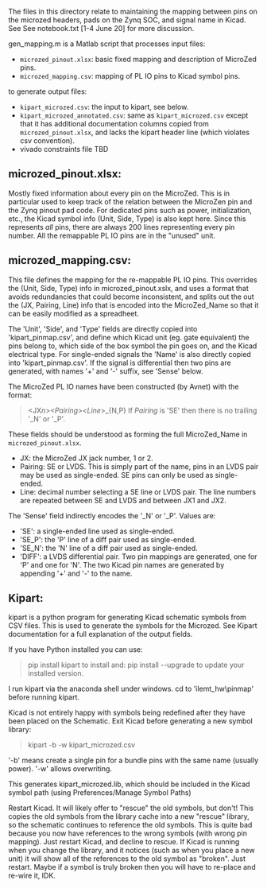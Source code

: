 The files in this directory relate to maintaining the mapping between pins on the microzed headers, pads on the Zynq SOC, and signal name in Kicad.  See See notebook.txt [1-4 June 20] for more discussion.

gen_mapping.m is a Matlab script that processes input files:
* `microzed_pinout.xlsx`: basic fixed mapping and description of MicroZed pins.
* `microzed_mapping.csv`: mapping of PL IO pins to Kicad symbol pins.

to generate output files:
* `kipart_microzed.csv`: the input to kipart, see below.
* `kipart_microzed_annotated.csv`: same as `kipart_microzed.csv` except that it has additional documentation columns copied from `microzed_pinout.xlsx`, and lacks the kipart header line (which violates csv convention).
* vivado constraints file TBD


## microzed_pinout.xlsx:
Mostly fixed information about every pin on the MicroZed.  This is in particular used to keep track of the relation between the MicroZen pin and the Zynq pinout pad code.  For dedicated pins such as power, initialization, etc., the Kicad symbol info (Unit, Side, Type) is also kept here.  Since this represents *all* pins, there are always 200 lines representing every pin number.  All the remappable PL IO pins are in the "unused" unit.

## microzed_mapping.csv:
This file defines the mapping for the re-mappable PL IO pins.  This overrides the (Unit, Side, Type) info in microzed_pinout.xslx, and uses a format that avoids redundancies that could become inconsistent, and splits out the out the (JX, Pairing, Line) info that is encoded into the MicroZed_Name so that it can be easily modified as a spreadheet.

The 'Unit', 'Side', and 'Type' fields are directly copied into 'kipart_pinmap.csv', and define which Kicad unit (eg. gate equivalent) the pins belong to, which side of the box symbol the pin goes on, and the Kicad electrical type.  For single-ended signals the 'Name' is also directly copied into 'kipart_pinmap.csv'.  If the signal is differential then two pins are generated, with names '+' and '-' suffix, see 'Sense' below.  

The MicroZed PL IO names have been constructed (by Avnet) with the format:
><JX*n*>_<*Pairing*>_<*Line*>_{N,P}
If *Pairing* is 'SE' then there is no trailing '_N' or '_P'.

These fields should be understood as forming the full MicroZed_Name in `microzed_pinout.xlsx`.  
* JX: the MicroZed JX jack number, 1 or 2.
* Pairing: SE or LVDS.  This is simply part of the name, pins in an LVDS pair may be used as single-ended. SE pins can only be used as single-ended.
* Line: decimal number selecting a SE line or LVDS pair. The line numbers are repeated between SE and LVDS and between JX1 and JX2.

The 'Sense' field indirectly encodes the '_N' or '_P'.  Values are:
* 'SE': a single-ended line used as single-ended.
* 'SE_P': the 'P' line of a diff pair used as single-ended.
* 'SE_N': the 'N' line of a diff pair used as single-ended.
* 'DIFF': a LVDS differential pair. Two pin mappings are generated, one for 'P' and one for 'N'. The two Kicad pin names are generated by appending '+' and '-' to the name.

## Kipart:
kipart is a python program for generating Kicad schematic symbols from CSV files.  This is used to generate the symbols for the Microzed.  See Kipart documentation for a full explanation of the output fields.


If you have Python installed you can use:
>pip install kipart
to install and:
>pip install --upgrade
to update your installed version.

I run kipart via the anaconda shell under windows.  cd to 'ilemt_hw\pinmap' before running kipart.

Kicad is not entirely happy with symbols being redefined after they have been placed on the Schematic.  Exit Kicad before generating a new symbol library:
>kipart -b -w kipart_microzed.csv

'-b' means create a single pin for a bundle pins with the same name (usually power).  '-w' allows overwriting.

This generates kipart_microzed.lib, which should be included in the Kicad symbol path (using Preferences/Manage Symbol Paths)

Restart Kicad.  It will likely offer to "rescue" the old symbols, but don't! This copies the old symbols from the library cache into a new "rescue" library, so the schematic continues to reference the old symbols.  This is quite bad because you now have references to the wrong symbols (with wrong pin mapping).  Just restart Kicad, and decline to rescue.  If Kicad is running when you change the library, and it notices (such as when you place a new unit) it will show all of the references to the old symbol as "broken".  Just restart.  Maybe if a symbol is truly broken then you will have to re-place and re-wire it, IDK.


